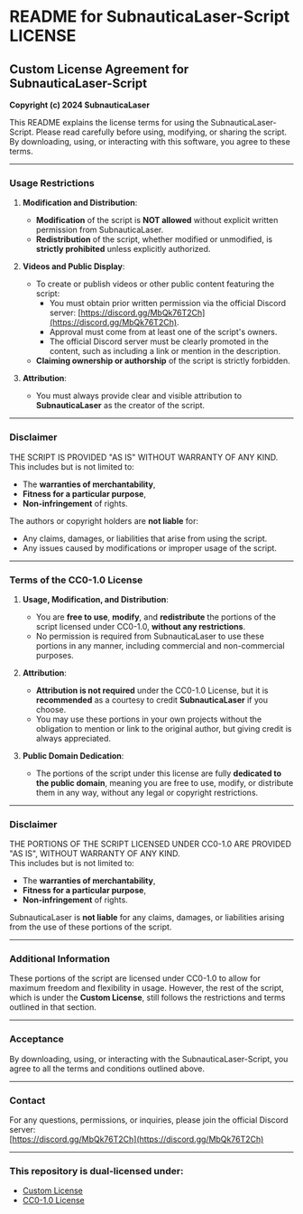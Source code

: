 # README for SubnauticaLaser-Script LICENSE

## Custom License Agreement for SubnauticaLaser-Script

**Copyright (c) 2024 SubnauticaLaser**

This README explains the license terms for using the SubnauticaLaser-Script. Please read carefully before using, modifying, or sharing the script. By downloading, using, or interacting with this software, you agree to these terms.

---

### **Usage Restrictions**

1. **Modification and Distribution**:
   - **Modification** of the script is **NOT allowed** without explicit written permission from SubnauticaLaser.
   - **Redistribution** of the script, whether modified or unmodified, is **strictly prohibited** unless explicitly authorized.

2. **Videos and Public Display**:
   - To create or publish videos or other public content featuring the script:
     - You must obtain prior written permission via the official Discord server: [https://discord.gg/MbQk76T2Ch](https://discord.gg/MbQk76T2Ch).
     - Approval must come from at least one of the script's owners.
     - The official Discord server must be clearly promoted in the content, such as including a link or mention in the description.
   - **Claiming ownership or authorship** of the script is strictly forbidden.

3. **Attribution**:
   - You must always provide clear and visible attribution to **SubnauticaLaser** as the creator of the script.

---

### **Disclaimer**

THE SCRIPT IS PROVIDED "AS IS" WITHOUT WARRANTY OF ANY KIND.  
This includes but is not limited to:
- The **warranties of merchantability**, 
- **Fitness for a particular purpose**,  
- **Non-infringement** of rights.  

The authors or copyright holders are **not liable** for:
- Any claims, damages, or liabilities that arise from using the script.
- Any issues caused by modifications or improper usage of the script.

---


### **Terms of the CC0-1.0 License**

1. **Usage, Modification, and Distribution**:
   - You are **free to use**, **modify**, and **redistribute** the portions of the script licensed under CC0-1.0, **without any restrictions**.
   - No permission is required from SubnauticaLaser to use these portions in any manner, including commercial and non-commercial purposes.

2. **Attribution**:
   - **Attribution is not required** under the CC0-1.0 License, but it is **recommended** as a courtesy to credit **SubnauticaLaser** if you choose.
   - You may use these portions in your own projects without the obligation to mention or link to the original author, but giving credit is always appreciated.

3. **Public Domain Dedication**:
   - The portions of the script under this license are fully **dedicated to the public domain**, meaning you are free to use, modify, or distribute them in any way, without any legal or copyright restrictions.

---

### **Disclaimer**

THE PORTIONS OF THE SCRIPT LICENSED UNDER CC0-1.0 ARE PROVIDED "AS IS", WITHOUT WARRANTY OF ANY KIND.  
This includes but is not limited to:
- The **warranties of merchantability**, 
- **Fitness for a particular purpose**,  
- **Non-infringement** of rights.  

SubnauticaLaser is **not liable** for any claims, damages, or liabilities arising from the use of these portions of the script.

---

### **Additional Information**

These portions of the script are licensed under CC0-1.0 to allow for maximum freedom and flexibility in usage. However, the rest of the script, which is under the **Custom License**, still follows the restrictions and terms outlined in that section.


---


### **Acceptance**

By downloading, using, or interacting with the SubnauticaLaser-Script, you agree to all the terms and conditions outlined above.

---

### **Contact**

For any questions, permissions, or inquiries, please join the official Discord server:  
[https://discord.gg/MbQk76T2Ch](https://discord.gg/MbQk76T2Ch)


---
### This repository is dual-licensed under:
- [Custom License](./LICENSE)
- [CC0-1.0 License](./LICENSE.CC0)
